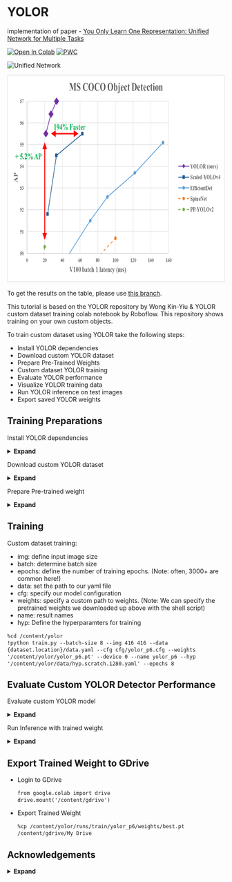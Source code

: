 # YOLOR
implementation of paper - [You Only Learn One Representation: Unified Network for Multiple Tasks](https://arxiv.org/abs/2105.04206)

[![Open In Colab](https://colab.research.google.com/assets/colab-badge.svg)](https://colab.research.google.com/drive/1lHZo-JIAhLd_VUGibhidx4AD99aSJoVb#scrollTo=QCpesMoKhw97)
[![PWC](https://img.shields.io/endpoint.svg?url=https://paperswithcode.com/badge/you-only-learn-one-representation-unified/real-time-object-detection-on-coco)](https://paperswithcode.com/sota/real-time-object-detection-on-coco?p=you-only-learn-one-representation-unified)

![Unified Network](https://github.com/WongKinYiu/yolor/blob/main/figure/unifued_network.png)

<img src="https://github.com/WongKinYiu/yolor/blob/main/figure/performance.png" height="480">

To get the results on the table, please use [this branch](https://github.com/WongKinYiu/yolor/tree/paper).

This tutorial is based on the YOLOR repository by Wong Kin-Yiu & YOLOR custom dataset training colab notebook by Roboflow. This repository shows training on your own custom objects.

To train custom dataset using YOLOR take the following steps:

* Install YOLOR dependencies
* Download custom YOLOR dataset
* Prepare Pre-Trained Weights
* Custom dataset YOLOR training
* Evaluate YOLOR performance
* Visualize YOLOR training data
* Run YOLOR inference on test images
* Export saved YOLOR weights

## Training Preparations

Install YOLOR dependencies
<details><summary> <b>Expand</b> </summary>

* clone YOLOR repository
      
      !git clone https://github.com/Setiawanfikri/yolor.git
      %cd yolor
      !git reset --hard eb3ef0b7472413d6740f5cde39beb1a2f5b8b5d1
  
* Install necessary dependencies
      
      !pip install -qr requirements.txt
  
* Install Mish CUDA
  
      !git clone https://github.com/JunnYu/mish-cuda
      %cd mish-cuda
      !git reset --hard 6f38976064cbcc4782f4212d7c0c5f6dd5e315a8
      !python setup.py build install
      %cd ..
  
* Install PyTorch Wavelets
      
      !git clone https://github.com/fbcotter/pytorch_wavelets
      %cd pytorch_wavelets
      !pip install .
      %cd ..

</details>

Download custom YOLOR dataset
<details><summary> <b>Expand</b> </summary>
  
* Install Roboflow dependencies
  
      !pip install -q roboflow
      from roboflow import Roboflow
      rf = Roboflow(model_format="yolov5", notebook="roboflow-yolor")
  
* Download Dataset from Roboflow
    
      %cd /content/yolor
      from roboflow import Roboflow
      rf = Roboflow(api_key="85cNlMEKyhhCdduuKla4")
      project = rf.workspace("joseph-nelson").project("uno-cards")
      dataset = project.version(3).download("yolov5")
  
* See YAML category/class
      
      %cat {dataset.location}/data.yaml

</details>

Prepare Pre-trained weight
<details><summary> <b>Expand</b> </summary>

* Get pretrained YOLOR_p6.pt
      
      %cd /content/yolor
      !pip install gdown
      !gdown "https://drive.google.com/uc?id=1Tdn3yqpZ79X7R1Ql0zNlNScB1Dv9Fp76"
    
* Prepare YOLOR YAML configuration
      
      import yaml
      with open(dataset.location + "/data.yaml") as f:
          dataMap = yaml.safe_load(f)

      num_classes = len(dataMap['names'])
      num_filters = (num_classes + 5) * 3
      from IPython.core.magic import register_line_cell_magic

      @register_line_cell_magic
      def writetemplate(line, cell):
          with open(line, 'w') as f:
              f.write(cell.format(**globals()))

* Write YAML configuration
      [here](https://github.com/Setiawanfikri/Training/blob/main/YAML%20configuration)
      copy and paste to colab environment

</details>

## Training

Custom dataset training:
 * img: define input image size
 * batch: determine batch size
 * epochs: define the number of training epochs. (Note: often, 3000+ are common here!)
 * data: set the path to our yaml file
 * cfg: specify our model configuration
 * weights: specify a custom path to weights. (Note: We can specify the pretrained weights we downloaded up above with the shell script)
 * name: result names
 * hyp: Define the hyperparamters for training

```
%cd /content/yolor
!python train.py --batch-size 8 --img 416 416 --data {dataset.location}/data.yaml --cfg cfg/yolor_p6.cfg --weights '/content/yolor/yolor_p6.pt' --device 0 --name yolor_p6 --hyp '/content/yolor/data/hyp.scratch.1280.yaml' --epochs 8
```

## Evaluate Custom YOLOR Detector Performance

Evaluate custom YOLOR model
<details><summary> <b>Expand</b> </summary>
 
* Start Tensorboard, run after training is finished. Logs save in runs folder
      
      %load_ext tensorboard
      %tensorboard --logdir runs
  
* Plots data, if tensorboard isn't working
  
      from IPython.display import Image
      from utils.plots import plot_results  # plot results.txt as results.png
      Image(filename='/content/yolor/runs/train/yolor_p6/results.png', width=1000)  # view results.png
  
* Display ground data
      
      print("GROUND TRUTH TRAINING DATA:")
      Image(filename='/content/yolor/runs/train/yolor_p6/train_batch0.jpg', width=900)
      
* Display augmented data
      
      print("AUGMENTED DATA:")
      Image(filename='/content/yolor/runs/train/yolor_p6/train_batch0.jpg', width=900)
      
</details>

Run Inference with trained weight
<details><summary> <b>Expand</b> </summary>
      
* See directory in runs trained folder
    
      %ls runs/train/yolor_p6/weights
      
* Create names file for model
    
      import yaml
      import ast
      with open("/content/yolor/Uno-Cards-3/data.yaml", 'r') as stream:
          names = str(yaml.safe_load(stream)['names'])

      namesFile = open("../data.names", "w+")
      names = ast.literal_eval(names)
      for name in names:
        namesFile.write(name +'\n')
      namesFile.close()
      
* Runs Trained Model with Test Images
      
      !python detect.py --weights "runs/train/yolor_p6/weights/best.pt" --conf 0.5 --source /content/yolor/Uno-Cards-3/test/images --names ../data.names --cfg cfg/yolor_p6.cfg
     
* Display inference on All Test Images
      
      import glob
      from IPython.display import Image, display

      for imageName in glob.glob('/content/yolor/inference/output/*.jpg'): #assuming JPG
          display(Image(filename=imageName))
          print("\n")
      
</details>

## Export Trained Weight to GDrive
* Login to GDrive
    
      from google.colab import drive
      drive.mount('/content/gdrive')
  
* Export Trained Weight
  
      %cp /content/yolor/runs/train/yolor_p6/weights/best.pt /content/gdrive/My Drive
    
## Acknowledgements

<details><summary> <b>Expand</b> </summary>

* [WongKinYiu YOLOR Repository](https://github.com/WongKinYiu/yolor)
* [Roboflow YOLOR Colab Notebook](https://colab.research.google.com/drive/1e1Uk9SjxBaagu7aoGZ4oTcqePhnMLM23?usp=sharing)


</details>
